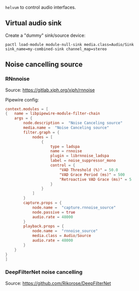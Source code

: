 `helvum` to control audio interfaces.

## Virtual audio sink

Create a "dummy" sink/source device:
```console
pactl load-module module-null-sink media.class=Audio/Sink sink_name=my-combined-sink channel_map=stereo
```

## Noise cancelling source

### RNnnoise

Source: <https://gitlab.xiph.org/xiph/rnnoise>

Pipewire config:
```conf
context.modules = [
{   name = libpipewire-module-filter-chain
    args = {
        node.description =  "Noise Canceling source"
        media.name =  "Noise Canceling source"
        filter.graph = {
            nodes = [
                {
                    type = ladspa
                    name = rnnoise
                    plugin = librnnoise_ladspa
                    label = noise_suppressor_mono
                    control = {
                        "VAD Threshold (%)" = 50.0
                        "VAD Grace Period (ms)" = 500
                        "Retroactive VAD Grace (ms)" = 5
                    }
                }
            ]
        }
        capture.props = {
            node.name =  "capture.rnnoise_source"
            node.passive = true
            audio.rate = 48000
        }
        playback.props = {
            node.name =  "rnnoise_source"
            media.class = Audio/Source
            audio.rate = 48000
        }
    }
}
]
```

### DeepFilterNet noise cancelling

Source: <https://github.com/Rikorose/DeepFilterNet>
